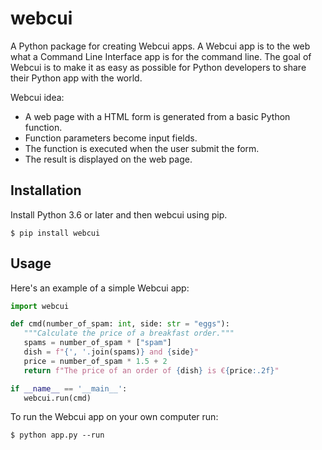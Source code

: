 # webcui

A Python package for creating Webcui apps. A Webcui app is to the web what a Command Line Interface app is for the command line.
The goal of Webcui is to make it as easy as possible for Python developers to share their Python app with the world.

Webcui idea:
* A web page with a HTML form is generated from a basic Python function.
* Function parameters become input fields.
* The function is executed when the user submit the form.
* The result is displayed on the web page.

## Installation
Install Python 3.6 or later and then webcui using pip.
```
$ pip install webcui
```

## Usage

Here's an example of a simple Webcui app:
```python
import webcui

def cmd(number_of_spam: int, side: str = "eggs"):
   """Calculate the price of a breakfast order."""
   spams = number_of_spam * ["spam"]
   dish = f"{', '.join(spams)} and {side}"
   price = number_of_spam * 1.5 + 2
   return f"The price of an order of {dish} is €{price:.2f}"

if __name__ == '__main__':
   webcui.run(cmd)
```

To run the Webcui app on your own computer run:
```
$ python app.py --run
```
